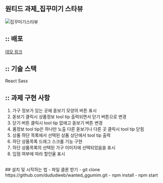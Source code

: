 ## 원티드 과제_집꾸미기 스타뷰
![집꾸미기스타뷰](https://user-images.githubusercontent.com/91524565/152458949-06b4f676-439f-4bd1-8bbd-04a09bcaddf9.gif)

## :: 배포
<a href="http://dududggumim.s3-website.ap-northeast-2.amazonaws.com/">데모 링크</a>
</br>
## :: 기술 스택
React
Sass
</br>
## :: 과제 구현 사항
1. 가구 정보가 있는 곳에 돋보기 모양의 버튼 표시
2. 돋보기 클릭시 상품정보 tool tip 출력되면서 닫기 버튼으로 변경
3. 닫기 버튼 클릭시 tool tip 없애고 돋보기 버튼 변경
4. 품정보 tool tip은 하나만 노출 다른 돋보기나 다른 곳 클릭시 tool tip 닫힘
5. 상품 하단 목록에서 선택된 상품 상단에서 tool tip 출력
6. 하단 상품목록 드래그 스크롤 기능 구현
7. 하단 상품목록의 선택된 가구 이미지에 선택되었음을 표시
8. 입점 여부에 따라 할인율 표시
 
</br>  
## 설치 및 시작하는 법
- 파일 클론 받기
- git clone https://github.com/dududweb/wanted_ggumim.git
- npm install
- npm start 
</br>
